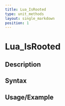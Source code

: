 ```yaml
---
title: Lua_IsRooted
type: unit_methods
layout: single_markdown
position: 1
---
```


# Lua_IsRooted

## Description

## Syntax

## Usage/Example


